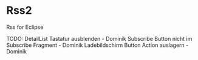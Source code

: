 Rss2
====

Rss for Eclipse

TODO:
DetailList
Tastatur ausblenden - Dominik
Subscribe Button nicht im Subscribe Fragment - Dominik
Ladebildschirm
Button Action auslagern - Dominik